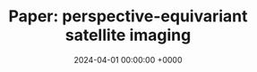---
layout: redirected
redirect_to:  https://andrewwango.github.io/perspective-equivariant-imaging
type: research
title: "Paper: perspective-equivariant satellite imaging"
date: 2024-04-01 00:00:00 +0000
description: "Conference paper at ECCV TradiCV Workshop 2024"
img: perspective_ei.png
tags: [research, environmental, machine-learning]
---